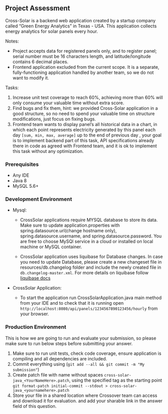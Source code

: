 Project Assessment
---

Cross-Solar is a backend web application created by a startup company called “Green Energy Analytics” in Texas - USA. 
This application collects energy analytics for solar panels every hour.

Notes:
 * Project accepts data for registered panels only, and to register panel; serial number must be 16 characters length, 
   and latitude/longitude contains 6 decimal places.
 * Frontend application excluded from the current scope. It is a separate, fully-functioning application handled by 
   another team, so we do not want to modify it.

Tasks:

  1. Increase unit test coverage to reach 60%, achieving more than 60% will only consume your valuable time without 
     extra score.
  1. Find bugs and fix them, hint: we provided Cross-Solar application in a good structure, so no need to spend your 
     valuable time on structure modifications,  just focus on fixing bugs.
  1. Frontend team wants to display panel’s all historical data in a chart, in which each point represents electricity 
     generated by this panel each day `[sum, min, max, average]` up to the end of previous day , your goal is to implement 
     backend part of this task, API specifications already there in code as agreed with Frontend team, and it is ok to 
     implement this task without any optimization.

### Prerequisites

 * Any IDE
 * Java 8
 * MySQL 5.6+

### Development Environment

  * Mysql:
    * CrossSolar applications require MYSQL database to store its data. Make sure to update application.properties 
      with spring.datasource.url(change hostname only), spring.datasource.username, and  spring.datasource.password. 
      You are free to choose MySQl service in a cloud or installed on local machine or MySQL container.
    
    * CrossSolar application uses liquibase for Database changes. In case you need to update Database, please create 
      a new changeset file in resources/db.changelog folder and include the newly created file in 
      `db.changelog-master.xml`. For more details on liquibase follow 
      [liquibase docs](https://www.liquibase.org/documentation/changeset.html) 
  
   * CrossSolar Application:
     * To start the application run CrossSolarApplication.java main method from your IDE
       and to check that it is running open `http://localhost:8080/api/panels/1234567890123456/hourly` from your browser.


### Production Environment

This is how we are going to run and evaluate your submission, so please make sure to run below steps before submitting 
your answer.

  1. Make sure to run unit tests, check code coverage, ensure application is compiling and all dependencies are included.
  1. Commit everything using (`git add --all && git commit -m "My submission"`)
  1. Create patch file with name without spaces `cross-solar-java_<YourNameHere>.patch`, using the specified tag as the 
     starting point `git format-patch initial-commit --stdout > cross-solar-java_<yournamehere>.patch`
  1. Store your file in a shared location where Crossover team can access and download it for evaluation. and add your 
     sharable link in the answer field of this question.


